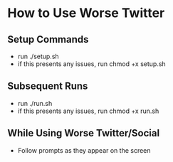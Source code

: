 # How to Use Worse Twitter

## Setup Commands

- run ./setup.sh
- if this presents any issues, run chmod +x setup.sh

## Subsequent Runs

- run ./run.sh
- if this presents any issues, run chmod +x run.sh

## While Using Worse Twitter/Social

- Follow prompts as they appear on the screen